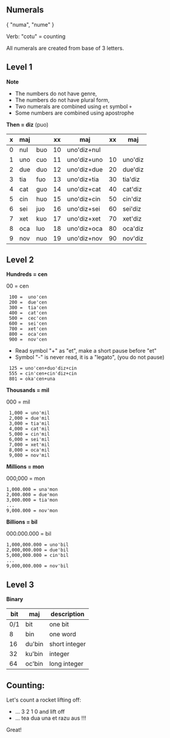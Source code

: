 ## Numerals 

{ "numa", "nume" }

Verb: "cotu" = counting

All numerals are created from base of 3 letters.

## Level 1

**Note** 

* The numbers do not have genre,
* The numbers do not have plural form,
* Two numerals are combined using `et` symbol `+`
* Some numbers are combined using apostrophe 

**Then = diz** (puo)

x | maj  |      | xx | maj            | xx | maj      |
--|------|------|----|----------------|----|----------|
0 | nul  | buo  | 10 | uno'diz+nul    |    |          |
1 | uno  | cuo  | 11 | uno'diz+uno    | 10 | uno'diz  |
2 | due  | duo  | 12 | uno'diz+due    | 20 | due'diz  |
3 | tia  | fuo  | 13 | uno'diz+tia    | 30 | tia'diz  |
4 | cat  | guo  | 14 | uno'diz+cat    | 40 | cat'diz  |
5 | cin  | huo  | 15 | uno'diz+cin    | 50 | cin'diz  |
6 | sei  | juo  | 16 | uno'diz+sei    | 60 | sei'diz  |
7 | xet  | kuo  | 17 | uno'diz+xet    | 70 | xet'diz  |
8 | oca  | luo  | 18 | uno'diz+oca    | 80 | oca'diz  |
9 | nov  | nuo  | 19 | uno'diz+nov    | 90 | nov'diz  | 
           
           
## Level 2

**Hundreds = cen**

00 =  cen

```
 100 =  uno'cen
 200 =  due'cen
 300 =  tia'cen
 400 =  cat'cen
 500 =  cec'cen
 600 =  sei'cen
 700 =  xet'cen
 800 =  oca'cen
 900 =  nov'cen
```

* Read symbol "+" as "et", make a short pause before "et"
* Symbol "-" is never read, it is a "legato", (you do not pause)

```
 125 = uno'cen+duo'diz+cin
 555 = cin'cen+cin'diz+cin
 801 = oka'cen+una
```

**Thousands = mil**

000 = mil

``` 
 1,000 = uno'mil
 2,000 = due'mil
 3,000 = tia'mil
 4,000 = cat'mil
 5,000 = cin'mil
 6,000 = sei'mil
 7,000 = xet'mil
 8,000 = oca'mil
 9,000 = nov'mil
```

**Millions  = mon**

000,000  = mon

```
1,000.000 = una'mon
2,000.000 = due'mon
3,000.000 = tia'mon
...
9,000.000 = nov'mon
```

**Billions = bil**

000.000.000   = bil

```
1,000,000.000 = uno'bil
2,000,000.000 = due'bil
5,000,000.000 = cin'bil
...
9,000,000.000 = nov'bil
```

## Level 3

**Binary**

bit | maj      | description
----|----------|----------------------
0/1 | bit      | one bit
8   | bin      | one word
16  | du'bin   | short integer
32  | ku'bin   | integer
64  | oc'bin   | long integer

## Counting:

Let's count a rocket lifting off:

* ... 3 2 1 0 and lift off
* ... tea dua una et razu aus !!! 

Great!
